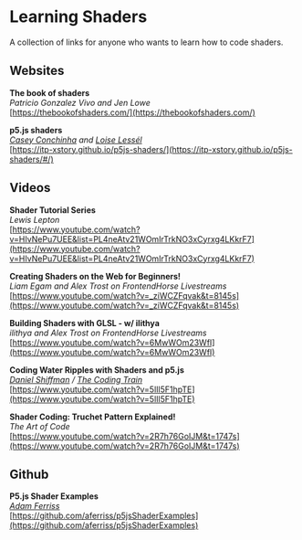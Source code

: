 # Learning Shaders

A collection of links for anyone who wants to learn how to code shaders.

## Websites

**The book of shaders**  
*Patricio Gonzalez Vivo and Jen Lowe*  
[https://thebookofshaders.com/](https://thebookofshaders.com/)

**p5.js shaders**  
*[Casey Conchinha](https://github.com/kcconch) and [Loise Lessél](http://www.louiselessel.com/)*  
[https://itp-xstory.github.io/p5js-shaders/](https://itp-xstory.github.io/p5js-shaders/#/)

## Videos

**Shader Tutorial Series**  
*Lewis Lepton*  
[https://www.youtube.com/watch?v=HIvNePu7UEE&list=PL4neAtv21WOmIrTrkNO3xCyrxg4LKkrF7](https://www.youtube.com/watch?v=HIvNePu7UEE&list=PL4neAtv21WOmIrTrkNO3xCyrxg4LKkrF7)

**Creating Shaders on the Web for Beginners!**  
*Liam Egam and Alex Trost on FrontendHorse Livestreams*  
[https://www.youtube.com/watch?v=_ziWCZFqvak&t=8145s](https://www.youtube.com/watch?v=_ziWCZFqvak&t=8145s)

**Building Shaders with GLSL - w/ ilithya**  
*ilithya and Alex Trost on FrontendHorse Livestreams*  
[https://www.youtube.com/watch?v=6MwWOm23WfI](https://www.youtube.com/watch?v=6MwWOm23WfI)

**Coding Water Ripples with Shaders and p5.js**  
*[Daniel Shiffman](https://github.com/shiffman) / [The Coding Train](https://thecodingtrain.com/)*  
[https://www.youtube.com/watch?v=5lIl5F1hpTE](https://www.youtube.com/watch?v=5lIl5F1hpTE)

**Shader Coding: Truchet Pattern Explained!**  
*The Art of Code*  
[https://www.youtube.com/watch?v=2R7h76GoIJM&t=1747s](https://www.youtube.com/watch?v=2R7h76GoIJM&t=1747s)

## Github

**P5.js Shader Examples**  
*[Adam Ferriss](https://github.com/aferriss)*  
[https://github.com/aferriss/p5jsShaderExamples](https://github.com/aferriss/p5jsShaderExamples)